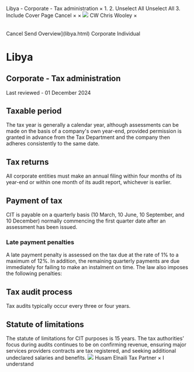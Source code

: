 Libya - Corporate - Tax administration
×
1.
2.
Unselect All
Unselect All
3.
Include Cover Page
Cancel
×
×
![](-/media/world-wide-tax-summaries/attachments/global---chris-wooley.ashx%3Frev=ac5e5f3223b34096b1afc2a6009c7320&revision=ac5e5f32-23b3-4096-b1af-c2a6009c7320&hash=859B7ADC84DC2CBEC9760E9E6EE7DE6D0A8BFCDF)
CW
Chris Wooley
×
######
Cancel
Send
Overview](libya.html)
Corporate
Individual
# Libya
## Corporate - Tax administration
Last reviewed - 01 December 2024
## Taxable period
The tax year is generally a calendar year, although assessments can be made on the basis of a company's own year-end, provided permission is granted in advance from the Tax Department and the company then adheres consistently to the same date.
## Tax returns
All corporate entities must make an annual filing within four months of its year-end or within one month of its audit report, whichever is earlier.
## Payment of tax
CIT is payable on a quarterly basis (10 March, 10 June, 10 September, and 10 December) normally commencing the first quarter date after an assessment has been issued.
### Late payment penalties
A late payment penalty is assessed on the tax due at the rate of 1% to a maximum of 12%. In addition, the remaining quarterly payments are due immediately for failing to make an instalment on time.
The law also imposes the following penalties:
## Tax audit process
Tax audits typically occur every three or four years.
## Statute of limitations
The statute of limitations for CIT purposes is 15 years.
The tax authorities’ focus during audits continues to be on confirming revenue, ensuring major services providers contracts are tax registered, and seeking additional undeclared salaries and benefits.
![](-/media/world-wide-tax-summaries/attachments/libya---husam-elnaili.ashx%3Frev=86ffac9c32b24e5da0fae27c96adbe55&revision=86ffac9c-32b2-4e5d-a0fa-e27c96adbe55&hash=4792A894BD4BD458F943B209A1C3F0EED9029130)
Husam Elnaili
Tax Partner
×
I understand